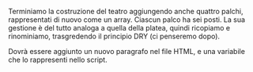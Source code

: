 Terminiamo la costruzione del teatro aggiungendo anche quattro palchi, rappresentati di nuovo come un array. Ciascun palco ha sei posti. La sua gestione è del tutto analoga a quella della platea, quindi ricopiamo e rinominiamo, trasgredendo il principio DRY (ci penseremo dopo).

Dovrà essere aggiunto un nuovo paragrafo nel file HTML, e una variabile che lo rappresenti nello script.